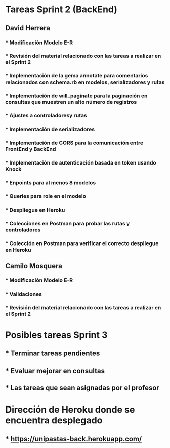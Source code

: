 # Tareas Sprint 2 (BackEnd)

## David Herrera
### * Modificación Modelo E-R
### * Revisión del material relacionado con las tareas a realizar en el Sprint 2
### * Implementación de la gema annotate para comentarios relacionados con schema.rb en modelos, serializadores y rutas
### * Implementación de will_paginate para la paginación en consultas que muestren un alto número de registros
### * Ajustes a controladoresy rutas
### * Implementación de serializadores
### * Implementación de CORS para la comunicación entre FrontEnd y BackEnd
### * Implementación de autenticación basada en token usando Knock
### * Enpoints para al menos 8 modelos
### * Queries para role en el modelo
### * Despliegue en Heroku
### * Colecciones en Postman para probar las rutas y controladores
### * Colección en Postman para verificar el correcto despliegue en Heroku

## Camilo Mosquera
### * Modificación Modelo E-R
### * Validaciones
### * Revisión del material relacionado con las tareas a realizar en el Sprint 2

# Posibles tareas Sprint 3
## * Terminar tareas pendientes
## * Evaluar mejorar en consultas
## * Las tareas que sean asignadas por el profesor

# Dirección de Heroku donde se encuentra desplegado
## * https://unipastas-back.herokuapp.com/
